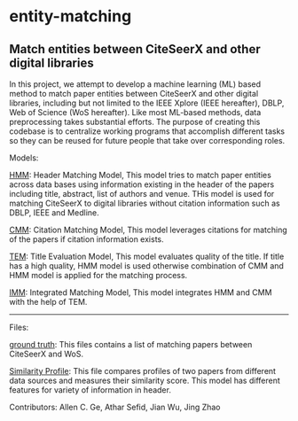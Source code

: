 # entity-matching
## Match entities between CiteSeerX and other digital libraries
In this project, we attempt to develop a machine learning (ML) based method to match paper entities between CiteSeerX and other digital libraries, including but not limited to the IEEE Xplore (IEEE hereafter), DBLP, Web of Science (WoS hereafter). Like most ML-based methods, data preprocessing takes substantial efforts. The purpose of creating this codebase is to centralize working programs that accomplish different tasks so they can be reused for future people that take over corresponding roles.

Models:

[HMM](HMM.py): Header Matching Model, This model tries to match paper entities across data bases using information existing in the header of the papers including title, abstract, list of authors and venue. THis model is used for matching CiteSeerX to digital libraries without citation information such as DBLP, IEEE and Medline.

[CMM](CMM.py): Citation Matching Model, This model leverages citations for matching of the papers if citation information exists. 

[TEM](TEM.py): Title Evaluation Model, This model evaluates quality of the title. If title has a high quality, HMM model is used otherwise combination of CMM and HMM model is applied for the matching process. 

[IMM](IMM.py): Integrated Matching Model, This model integrates HMM and CMM with the help of TEM. 


-----------------------------------------------------------------------------------------------------
Files:

[ground truth](groundtruth.txt): This files contains a list of matching papers between CiteSeerX and WoS. 

[Similarity Profile](similarityProfile.py): This file compares profiles of two papers from different data sources and measures their similarity score. This model has different features for variety of information in header. 



Contributors: Allen C. Ge, Athar Sefid, Jian Wu, Jing Zhao
